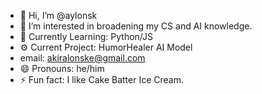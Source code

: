 - 👋 Hi, I’m @aylonsk
- 👀 I’m interested in broadening my CS and AI knowledge.
- 🌱 Currently Learning: Python/JS
- ⚙️ Current Project: HumorHealer AI Model
- email: akiralonske@gmail.com
- 😄 Pronouns: he/him
- ⚡ Fun fact: I like Cake Batter Ice Cream.
